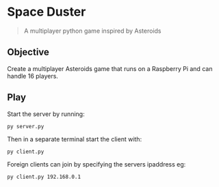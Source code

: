 # Space Duster

> A multiplayer python game inspired by Asteroids

## Objective

Create a multiplayer Asteroids game that runs on a Raspberry Pi and can handle 16 players.

## Play

Start the server by running:

    py server.py

Then in a separate terminal start the client with:

    py client.py

Foreign clients can join by specifying the servers ipaddress eg:

    py client.py 192.168.0.1

